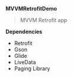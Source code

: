 **MVVMRetrofitDemo**

> MVVM Retrofit app

**Dependencies**
- Retrofit
- Gson
- Glide
- LiveData
- Paging Library
